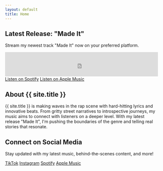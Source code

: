 ```yaml
---
layout: default
title: Home
---
```


<div class="content-section">
    <h2>Latest Release: "Made It"</h2>
    <p>Stream my newest track "Made It" now on your preferred platform.</p>
    <iframe src="https://open.spotify.com/embed/track/6u2RcZ2kxhcV8DhqoTsCez" width="100%" height="80" frameBorder="0" allowtransparency="true" allow="encrypted-media"></iframe>
    <div class="button-group">
        <a href="https://open.spotify.com/track/6u2RcZ2kxhcV8DhqoTsCez" class="btn" target="_blank">Listen on Spotify</a>
        <a href="https://music.apple.com/us/artist/a-kravitz/404363729" class="btn" target="_blank">Listen on Apple Music</a>
    </div>
</div>

<div class="content-section">
    <h2>About {{ site.title }}</h2>
    <p>{{ site.title }} is making waves in the rap scene with hard-hitting lyrics and innovative beats. From gritty street narratives to introspective journeys, my music aims to connect with listeners on a deeper level. With my latest release "Made It", I'm pushing the boundaries of the genre and telling real stories that resonate.</p>
</div>

<div class="content-section">
    <h2>Connect on Social Media</h2>
    <p>Stay updated with my latest music, behind-the-scenes content, and more!</p>
    <div class="social-links">
        <a href="https://www.tiktok.com/@akravitzmusic" title="TikTok" target="_blank"><i class="fab fa-tiktok"></i> TikTok</a>
        <a href="https://www.instagram.com/akravitzmusic" title="Instagram" target="_blank"><i class="fab fa-instagram"></i> Instagram</a>
        <a href="https://open.spotify.com/artist/42l1bkQwYGfGjIEj2LMGEn" title="Spotify" target="_blank"><i class="fab fa-spotify"></i> Spotify</a>
        <a href="https://music.apple.com/us/artist/a-kravitz/404363729" title="Apple Music" target="_blank"><i class="fab fa-apple"></i> Apple Music</a>
    </div>
</div>

